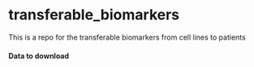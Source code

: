 # transferable_biomarkers

This is a repo for the transferable biomarkers from cell lines to patients

#### Data to download

